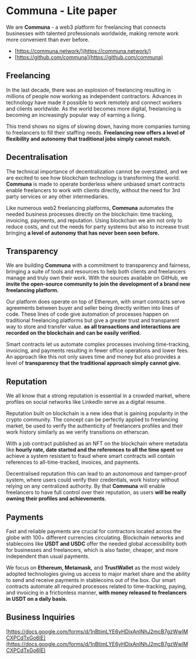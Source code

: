 # Communa - Lite paper
We are **Communa** - a web3 platform for freelancing that connects businesses with talented professionals worldwide, making remote work more convenient than ever before.

- [https://communa.network/](https://communa.network/)
- [https://github.com/communa](https://github.com/communa)

## Freelancing

In the last decade, there was an explosion of freelancing resulting in millions of people now working as independent contractors. Advances in technology have made it possible to work remotely and connect workers and clients worldwide. As the world becomes more digital, freelancing is becoming an increasingly popular way of earning a living.

This trend shows no signs of slowing down, having more companies turning to freelancers to fill their staffing needs. **Freelancing now offers a level of flexibility and autonomy that traditional jobs simply cannot match.**

## **Decentralisation**

The technical importance of decentralization cannot be overstated, and we are excited to see how blockchain technology is transforming the world. **Communa** is made to operate borderless where unbiased smart contracts enable freelancers to work with clients directly, without the need for 3rd party services or any other intermediaries.

Like numerous web2 freelancing platforms, **Communa** automates the needed business processes directly on the blockchain: time tracking, invoicing, payments, and reputation. Using blockchain we aim not only to reduce costs, and cut the needs for party systems but also to increase trust bringing **a level of autonomy that has never been seen before.**

## Transparency

We are building **Communa** with a commitment to transparency and fairness, bringing a suite of tools and resources to help both clients and freelancers manage and truly own their work. With the sources available on GitHub, we **invite the open-source community to join the development of a brand new freelancing platform.**

Our platform does operate on top of Ethereum, with smart contracts serve agreements between buyer and seller being directly written into lines of code. These lines of code give automation of processes happen on traditional freelancing platforms but give a greater trust and transparent way to store and transfer value. **as all transactions and interactions are recorded on the blockchain and can be easily verified.**

Smart contracts let us automate complex processes involving time-tracking, invoicing, and payments resulting in fewer office operations and lower fees. An approach like this not only saves time and money but also provides a level of **transparency that the traditional approach simply cannot give.**

## **Reputation**

We all know that a strong reputation is essential in a crowded market, where profiles on social networks like LinkedIn serve as a digital resume.

Reputation built on blockchain is a new idea that is gaining popularity in the crypto community. The concept can be perfectly applied to freelancing market, be used to verify the authenticity of freelancers profiles and their work history similarly as we verify transitions on etherscan.

With a job contract published as an NFT on the blockchain where metadata like **hourly rate, date started and the references** **to all the time spent** we achieve a system resistant to fraud where smart contracts will contain references to all-time-tracked, invoices, and payments.

Decentralised reputation this can lead to an autonomous and tamper-proof system, where users could verify their credentials, work history without relying on any centralized authority. By that **Communa** will enable freelancers to have full control over their reputation, as users **will be really owning their profiles and achievements**.

## **Payments**

Fast and reliable payments are crucial for contractors located across the globe with 100+ different currencies circulating. Blockchain networks and stablecoins like **USDT and USDC** offer the needed global accessibility both for businesses and freelancers, which is also faster, cheaper, and more independent than usual payments.

We focus on **Ethereum, Metamask,** and **TrustWallet** as the most widely adopted technologies giving us access to major market share and the ability to send and receive payments in stablecoins out of the box. Our smart contracts automate all required processes related to time-tracking, paying, and invoicing in a frictionless manner, **with money released to freelancers in USDT on a daily basis.**

## **Business Inquiries**

[https://docs.google.com/forms/d/1nBtimLYE6yHDixAnlNhJ2mcB7gzWwlMCXPCdTxGo6lE](https://docs.google.com/forms/d/1nBtimLYE6yHDixAnlNhJ2mcB7gzWwlMCXPCdTxGo6lE)

